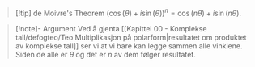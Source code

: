 
> [!tip] de Moivre's Theorem
> $(\cos(\theta)+i\sin(\theta))^n=\cos(n\theta)+i\sin(n\theta)$.
> 

> [!note]- Argument 
> Ved å gjenta [[Kapittel 00 - Komplekse tall/defogteo/Teo Multiplikasjon på polarform|resultatet om produktet av komplekse tall]] ser vi at vi bare kan legge sammen alle vinklene. Siden de alle er $\theta$ og det er $n$ av dem følger resultatet.
